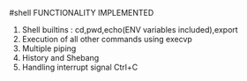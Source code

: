 #shell
FUNCTIONALITY IMPLEMENTED

1. Shell builtins : cd,pwd,echo(ENV variables included),export
2. Execution of all other commands using execvp
3. Multiple piping
4. History and Shebang
5. Handling interrupt signal Ctrl+C
